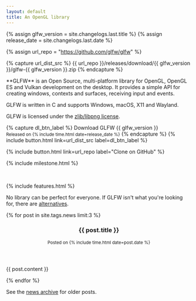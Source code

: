 ```yaml
---
layout: default
title: An OpenGL library
---
```


{% assign glfw_version = site.changelogs.last.title %}
{% assign release_date = site.changelogs.last.date %}

{% assign url_repo = "https://github.com/glfw/glfw" %}

{% capture url_dist_src %}
{{ url_repo  }}/releases/download/{{ glfw_version }}/glfw-{{ glfw_version }}.zip
{% endcapture %}

<div class="pure-g">
<div class="pure-u-1 pure-u-md-2-3" markdown="1">
**GLFW** is an Open Source, multi-platform library for OpenGL, OpenGL ES and
Vulkan development on the desktop.  It provides a simple API for creating
windows, contexts and surfaces, receiving input and events.

GLFW is written in C and supports Windows, macOS, X11 and Wayland.

GLFW is licensed under the [zlib/libpng license](license.html).

</div>
<div class="pure-u-1 pure-u-md-1-3" markdown="1">

{% capture dl_btn_label %}
Download GLFW {{ glfw_version }}
<br>
<small>Released on {% include time.html date=release_date %}</small>
{% endcapture %}
{% include button.html link=url_dist_src label=dl_btn_label %}

{% include button.html link=url_repo label="Clone on GitHub" %}

{% include milestone.html %}

</div>
</div>

<br/>

<div class="pure-g">
<div class="pure-u-1 pure-u-md-2-3" markdown="1">

{% include features.html %}

No library can be perfect for everyone.  If GLFW isn't what you're looking for,
there are
[alternatives](https://www.opengl.org/wiki/Related_toolkits_and_APIs).

</div>
<div class="pure-u-1 pure-u-md-1-3" markdown="1">

{% for post in site.tags.news limit:3 %}
<article>
<header>

<h3>{{ post.title }}</h3>
<small>
Posted on {% include time.html date=post.date %}
</small>

</header>

{{ post.content }}

</article>
{% endfor %}

See the [news archive](news.html) for older posts.

</div>
</div>
